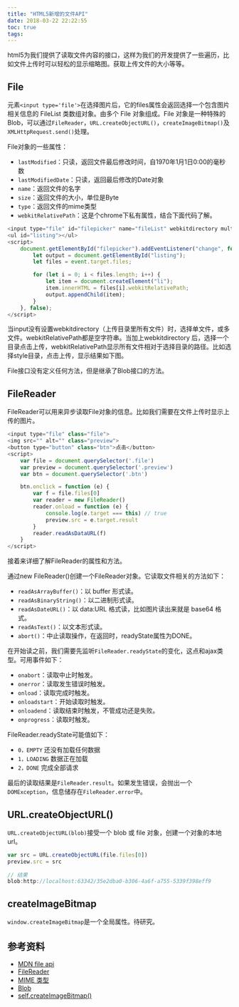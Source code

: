 ```yaml
---
title: "HTML5新增的文件API"
date: 2018-03-22 22:22:55
toc: true
tags:
---
```


html5为我们提供了读取文件内容的接口，这样为我们的开发提供了一些遍历，比如文件上传时可以轻松的显示缩略图。获取上传文件的大小等等。

## File

元素`<input type='file'>`在选择图片后，它的files属性会返回选择一个包含图片相关信息的 FileList 类数组对象。由多个 File 对象组成。File 对象是一种特殊的 Blob，可以通过`FileReader`，`URL.createObjectURL()`，`createImageBitmap()`及`XMLHttpRequest.send()`处理。

File对象的一些属性：

- `lastModified`：只读，返回文件最后修改时间，自1970年1月1日0:00的毫秒数
- `lastModifiedDate`：只读，返回最后修改的Date对象
- `name`：返回文件的名字
- `size`：返回文件的大小，单位是Byte
- `type`：返回文件的mime类型
- `webkitRelativePath`：这是个chrome下私有属性，结合下面代码了解。

```js
<input type="file" id="filepicker" name="fileList" webkitdirectory multiple/>
<ul id="listing"></ul>
<script>
    document.getElementById("filepicker").addEventListener("change", function (event) {
        let output = document.getElementById("listing");
        let files = event.target.files;

        for (let i = 0; i < files.length; i++) {
            let item = document.createElement("li");
            item.innerHTML = files[i].webkitRelativePath;
            output.appendChild(item);
        }
    }, false);
</script>
```

当input没有设置webkitdirectory（上传目录里所有文件）时，选择单文件，或多文件。webkitRelativePath都是空字符串。当加上webkitdirectory 后，选择一个目录点击上传，webkitRelativePath显示所有文件相对于选择目录的路径。比如选择style目录，点击上传，显示结果如下图。

File接口没有定义任何方法，但是继承了Blob接口的方法。

## FileReader

FileReader可以用来异步读取File对象的信息。比如我们需要在文件上传时显示上传的图片。

```js
<input type="file" class="file">
<img src="" alt="" class="preview">
<button type="button" class="btn">点击</button>
<script>
    var file = document.querySelector('.file')
    var preview = document.querySelector('.preview')
    var btn = document.querySelector('.btn')

    btn.onclick = function (e) {
        var f = file.files[0]
        var reader = new FileReader()
        reader.onload = function (e) {
            console.log(e.target === this) // true
            preview.src = e.target.result
        }
        reader.readAsDataURL(f)
    }
</script>
```

接着来详细了解FileReader的属性和方法。

通过new FileReader()创建一个FileReader对象。它读取文件相关的方法如下：

- `readAsArrayBuffer()`：以 buffer 形式读。
- `readAsBinaryString()`：以二进制形式读。
- `readAsDateURL()`：以 data:URL 格式读，比如图片读出来就是 base64 格式。
- `readAsText()`：以文本形式读。
- `abort()`：中止读取操作，在返回时，readyState属性为DONE。

在开始读之前，我们需要先监听`FileReader.readyState`的变化，这点和ajax类型。可用事件如下：

- `onabort`：读取中止时触发。
- `onerror`：读取发生错误时触发。
- `onload`：读取完成时触发。
- `onloadstart`：开始读取时触发。
- `onloadend`：读取结束时触发，不管成功还是失败。
- `onprogress`：读取时触发。

FileReader.readyState可能值如下：

- `0，EMPTY`  还没有加载任何数据
- `1，LOADING` 数据正在加载
- `2，DONE`  完成全部请求

最后的读取结果是`FileReader.result`。如果发生错误，会抛出一个`DOMException`，信息储存在`FileReader.error`中。

## URL.createObjectURL()

`URL.createObjectURL(blob)`接受一个 blob 或 file 对象，创建一个对象的本地 url。

```js
var src = URL.createObjectURL(file.files[0])
preview.src = src
        
// 结果
blob:http://localhost:63342/35e2dba0-b306-4a6f-a755-5339f398eff9
```

## createImageBitmap

`window.createImageBitmap`是一个全局属性。待研究。

## 参考资料

- [MDN file api](https://developer.mozilla.org/zh-CN/docs/Web/API/File)
- [FileReader](https://developer.mozilla.org/zh-CN/docs/Web/API/FileReader)
- [MIME 类型](https://developer.mozilla.org/zh-CN/docs/Web/HTTP/Basics_of_HTTP/MIME_types)
- [Blob](https://developer.mozilla.org/zh-CN/docs/Web/API/Blob)
- [self.createImageBitmap()](https://developer.mozilla.org/en-US/docs/Web/API/WindowOrWorkerGlobalScope/createImageBitmap)
